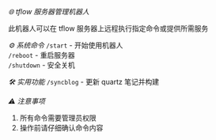 *🌐 tflow 服务器管理机器人*

此机器人可以在 tflow 服务器上远程执行指定命令或提供所需服务

*⚙️ 系统命令*
`/start` - 开始使用机器人  
`/reboot` - 重启服务器  
`/shutdown` - 安全关机  

*🛠️ 实用功能*
`/syncblog` - 更新 quartz 笔记并构建

*⚠️ 注意事项*
1. 所有命令需要管理员权限
2. 操作前请仔细确认命令内容